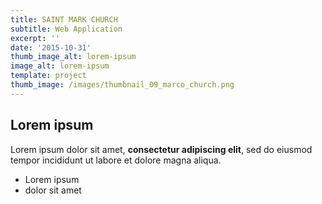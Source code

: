 ```yaml
---
title: SAINT MARK CHURCH
subtitle: Web Application
excerpt: ''
date: '2015-10-31'
thumb_image_alt: lorem-ipsum
image_alt: lorem-ipsum
template: project
thumb_image: /images/thumbnail_09_marco_church.png
---
```

## Lorem ipsum

Lorem ipsum dolor sit amet, **consectetur adipiscing elit**, sed do eiusmod tempor incididunt ut labore et dolore magna aliqua.

- Lorem ipsum
- dolor sit amet